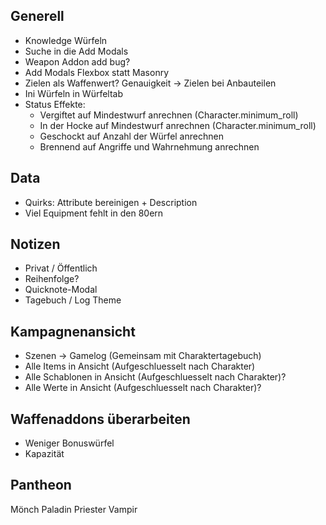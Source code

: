 ## Generell

- Knowledge Würfeln
- Suche in die Add Modals
- Weapon Addon add bug?
- Add Modals Flexbox statt Masonry
- Zielen als Waffenwert? Genauigkeit -> Zielen bei Anbauteilen
- Ini Würfeln in Würfeltab
- Status Effekte:
  - Vergiftet auf Mindestwurf anrechnen (Character.minimum_roll)
  - In der Hocke auf Mindestwurf anrechnen (Character.minimum_roll)
  - Geschockt auf Anzahl der Würfel anrechnen
  - Brennend auf Angriffe und Wahrnehmung anrechnen

## Data

- Quirks: Attribute bereinigen + Description
- Viel Equipment fehlt in den 80ern

## Notizen

* Privat / Öffentlich
* Reihenfolge?
* Quicknote-Modal
* Tagebuch / Log Theme

## Kampagnenansicht

- Szenen -> Gamelog (Gemeinsam mit Charaktertagebuch)
- Alle Items in Ansicht (Aufgeschluesselt nach Charakter)
- Alle Schablonen in Ansicht (Aufgeschluesselt nach Charakter)?
- Alle Werte in Ansicht (Aufgeschluesselt nach Charakter)?

## Waffenaddons überarbeiten

- Weniger Bonuswürfel
- Kapazität

## Pantheon
  Mönch
  Paladin
  Priester
  Vampir
  

